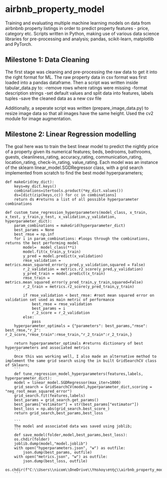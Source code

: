 # airbnb_property_model
Training and evaluating multiple machine learning models on data from airbnbnb property listings in order to predict property features - price, category etc. Scripts written in Python, making use of various data science libraries for pre-processing and analysis; pandas, scikit-learn, matplotlib and PyTorch.

## Milestone 1: Data Cleaning
The first stage was cleaning and pre-processing the raw data to get it into the right format for ML. The raw property data in csv format was first loaded into a pandas dataframe. Then a script was written inside tabular_data.py to:
  -remove rows where ratings were missing 
  -format description strings 
  -set default values and split data into features, labels tuples 
  -save the cleaned data as a new csv file

Additionally, a seperate script was written (prepare_image_data.py) to resize image data so that all images have the same height. Used the cv2 module for image augmentation.
 
## Milestone 2: Linear Regression modelling
The goal here was to train the best linear model to predict the nightly price of a property given its numerical features; beds, bedrooms, bathrooms, guests, cleanliness_rating, accuracy_rating, communication_rating, location_rating, check-in_rating, value_rating. Each model was an instance of the sklearn linear_model.SGDRegressor class, with a grid search implemented from scratch to find the best model hyperparameters;

```
def makeGrid(my_dict):  
    keys=my_dict.keys()
    combinations=itertools.product(*my_dict.values())
    ds=[dict(zip(keys,cc)) for cc in combinations]
    return ds #returns a list of all possible hyperparameter combinations

def custom_tune_regression_hyperparameters(model_class, x_train, x_test, y_train,y_test, x_validation,y_validation, hyperparameter_dict): 
    param_combinations = makeGrid(hyperparameter_dict)
    best_params = None
    best_rmse = np.inf
    for i in param_combinations: #loops through the combinations, returns the best performing model
        model=  model_class(**i)
        model.fit(x_train,y_train)
        y_pred = model.predict(x_validation)
        rmse_validation = metrics.mean_squared_error(y_pred,y_validation,squared = False)
        r_2_validation = metrics.r2_score(y_pred,y_validation)
        y_pred_train = model.predict(x_train)
        rmse_train = metrics.mean_squared_error(y_pred_train,y_train,squared=False)
        r_2_train = metrics.r2_score(y_pred_train,y_train)
        
        if rmse_validation < best_rmse: #root mean squared error on validation set used as main metric of performance
            best_rmse = rmse_validation 
            best_params = i
            r_2_score = r_2_validation 
        else:
            pass
    hyperparameter_optimals = {"parameters": best_params,"rmse": best_rmse,"r_2": r_2_score,"rmse_train":rmse_train,"r_2_train":r_2_train,}
    
    return hyperparameter_optimals #returns dictionary of best hyperparameters and associated metrics
    ```
    Once this was working well, I also made an alternative method to implement the same grid search using the in built GridSearchCV class of Sklearn;
    ```
    def tune_regression_model_hyperparameters(features,labels, hyperparameter_dict):
    model = linear_model.SGDRegressor(max_iter=1000)
    grid_search = GridSearchCV(model,hyperparameter_dict,scoring = "neg_root_mean_squared_error")
    grid_search.fit(features,labels)
    best_params = grid_search.get_params()
    best_params["estimator"] = str(best_params["estimator"])
    best_loss = np.abs(grid_search.best_score_)
    return grid_search,best_params,best_loss
    
    ```
    The model and associated data was saved using joblib;
    ```
    def save_model(folder,model,best_params,best_loss):
    os.chdir(folder)
    joblib.dump(model,"model.joblib")
    with open("hyperparameters.json", "w") as outfile:
        json.dump(best_params, outfile)
    with open("metrics.json", "w") as outfile:
        json.dump(best_loss, outfile)
    os.chdir(f"C:\\Users\\nicom\\OneDrive\\Υπολογιστής\\airbnb_property_model")
    ```
    
